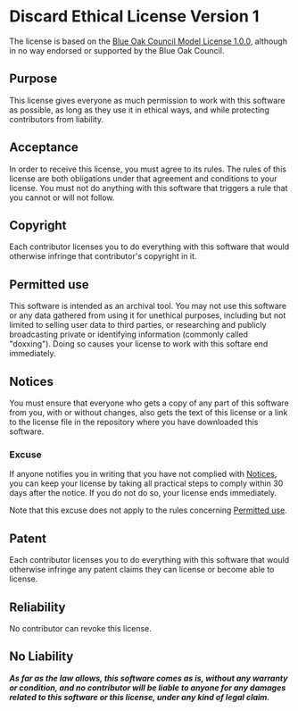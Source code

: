 # Discard Ethical License Version 1

The license is based on the [Blue Oak Council Model License 1.0.0](https://blueoakcouncil.org/license/1.0.0),
although in no way endorsed or supported by the Blue Oak Council.

## Purpose

This license gives everyone as much permission to work with
this software as possible, as long as they use it in ethical
ways, and while protecting contributors from liability.

## Acceptance

In order to receive this license, you must agree to its
rules.  The rules of this license are both obligations
under that agreement and conditions to your license.
You must not do anything with this software that triggers
a rule that you cannot or will not follow.

## Copyright

Each contributor licenses you to do everything with this
software that would otherwise infringe that contributor's
copyright in it.

## Permitted use

This software is intended as an archival tool.  You may not
use this software or any data gathered from using it for
unethical purposes, including but not limited to selling user
data to third parties, or researching and publicly broadcasting
private or identifying information (commonly called "doxxing").
Doing so causes your license to work with this softare end
immediately.

## Notices

You must ensure that everyone who gets a copy of
any part of this software from you, with or without
changes, also gets the text of this license or a link to
the license file in the repository where you have
downloaded this software.

### Excuse

If anyone notifies you in writing that you have not
complied with [Notices](#notices), you can keep your license
by taking all practical steps to comply within 30 days after
the notice.  If you do not do so, your license ends immediately.

Note that this excuse does not apply to the rules
concerning [Permitted use](#Permitted-use).

## Patent

Each contributor licenses you to do everything with this
software that would otherwise infringe any patent claims
they can license or become able to license.

## Reliability

No contributor can revoke this license.

## No Liability

***As far as the law allows, this software comes as is,
without any warranty or condition, and no contributor
will be liable to anyone for any damages related to this
software or this license, under any kind of legal claim.***